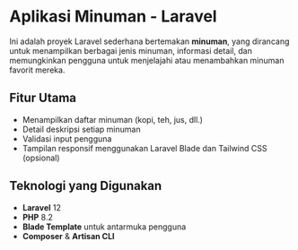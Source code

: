 # Aplikasi Minuman - Laravel

Ini adalah proyek Laravel sederhana bertemakan **minuman**, yang dirancang untuk menampilkan berbagai jenis minuman, informasi detail, dan memungkinkan pengguna untuk menjelajahi atau menambahkan minuman favorit mereka.

## Fitur Utama

- Menampilkan daftar minuman (kopi, teh, jus, dll.)
- Detail deskripsi setiap minuman
- Validasi input pengguna
- Tampilan responsif menggunakan Laravel Blade dan Tailwind CSS (opsional)

## Teknologi yang Digunakan

- **Laravel** 12
- **PHP** 8.2
- **Blade Template** untuk antarmuka pengguna
- **Composer** & **Artisan CLI**

